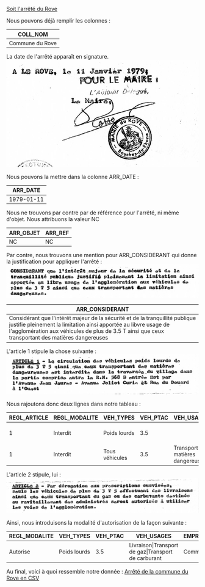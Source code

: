 [Soit l'arrêté du Rove](https://github.com/CEREMA/schema-arrete-circulation-marchandises/blob/dev-210810-exemples/exemples/le-rove.jpg)

Nous pouvons déjà remplir les colonnes :

| COLL_NOM |
| -- |
| Commune du Rove |

La date de l'arrêté apparaît en signature.
![](files/le-rove/arr_date.png)

Nous pouvons la mettre dans la colonne ARR_DATE :

| ARR_DATE |
| -- |
| 1979-01-11 |

Nous ne trouvons par contre par de référence pour l'arrêté, ni même d'objet. Nous attribuons la valeur NC

| ARR_OBJET | ARR_REF |
| -- | -- |
| NC | NC |


Par contre, nous trouvons une mention pour ARR_CONSIDERANT qui donne la justification pour appliquer l'arrêté :
![](files/le-rove/arr_considerant.png)

| ARR_CONSIDERANT |
| -- |
| Considérant que l'intérêt majeur de la sécurité et de la tranquillité publique justifie pleinement la limitation ainsi apportée au libvre usage de l'agglomération aux véhicules de plus de 3.5 T ainsi que ceux transportant des matières dangereuses |

L'article 1 stipule la chose suivante :
![](files/le-rove/article1.png)

Nous rajoutons donc deux lignes dans notre tableau :

| REGL_ARTICLE | REGL_MODALITE | VEH_TYPES | VEH_PTAC | VEH_USAGES | EMPRISE_DESIGNATION | EMPRISE_DEBUT | EMPRISE_FIN
| -- | -- | -- | -- | -- | -- | -- | -- |
| 1 | Interdit | Poids lourds | 3.5 | | Traversée du village | RN568B Entrée Est par l'avenue Jean Jaures	| Rue du Douard à l'Ouest
| 1 | Interdit | Tous véhicules | 3.5 | Transport de matières dangereuses | Traversée du village | RN568B Entrée Est par l'avenue Jean Jaures	| Rue du Douard à l'Ouest

L'article 2 stipule, lui :
![](files/le-rove/article2.png)

Ainsi, nous introduisons la modalité d'autorisation de la façon suivante :

| REGL_MODALITE | VEH_TYPES | VEH_PTAC | VEH_USAGES | EMPRISE_DESIGNATION |
| -- | -- | -- | -- | -- |
| Autorise | Poids lourds | 3.5 | Livraison\|Transport de gaz\|Transport de carburant | Commune du Rove

Au final, voici à quoi ressemble notre donnée : [Arrêté de la commune du Rove en CSV](https://github.com/CEREMA/schema-arrete-circulation-marchandises/blob/master/examples/exemple-le-rove-valide.csv)
